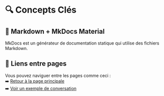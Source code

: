 # 🔍 Concepts Clés

## 🚀 Markdown + MkDocs Material
MkDocs est un générateur de documentation statique qui utilise des fichiers Markdown.

## 🔗 Liens entre pages
Vous pouvez naviguer entre les pages comme ceci :  
➡️ [Retour à la page principale](index.md)  
➡️ [Voir un exemple de conversation](chat1.md)
